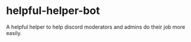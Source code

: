 # helpful-helper-bot
A helpful helper to help discord moderators and admins do their job more easily.
